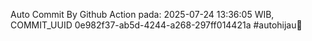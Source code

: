 Auto Commit By Github Action pada: 2025-07-24 13:36:05 WIB, COMMIT_UUID 0e982f37-ab5d-4244-a268-297ff014421a #autohijau🗿
